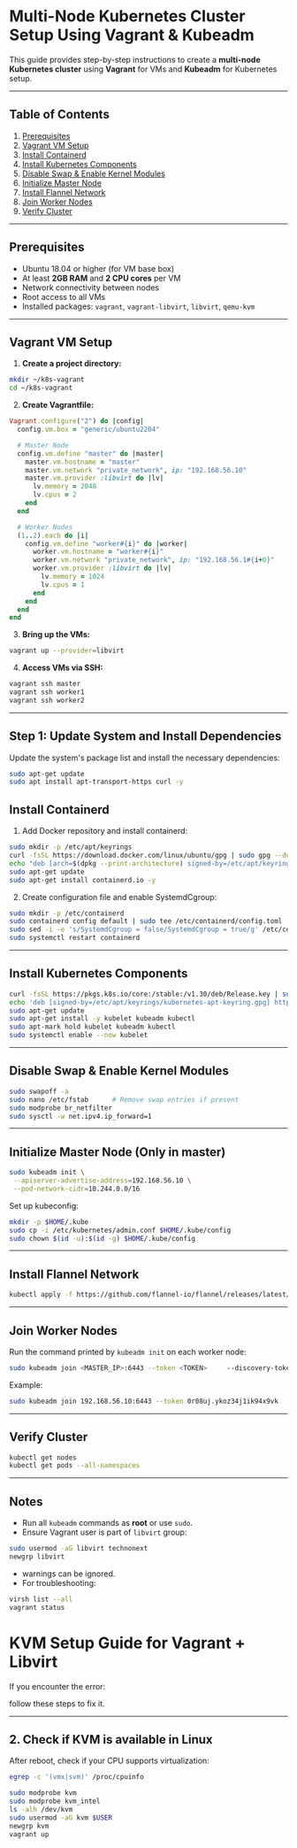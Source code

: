 # Multi-Node Kubernetes Cluster Setup Using Vagrant & Kubeadm

This guide provides step-by-step instructions to create a **multi-node Kubernetes cluster** using **Vagrant** for VMs and **Kubeadm** for Kubernetes setup.

---

## Table of Contents

1. [Prerequisites](#prerequisites)
2. [Vagrant VM Setup](#vagrant-vm-setup)
3. [Install Containerd](#install-containerd)
4. [Install Kubernetes Components](#install-kubernetes-components)
5. [Disable Swap & Enable Kernel Modules](#disable-swap--enable-kernel-modules)
6. [Initialize Master Node](#initialize-master-node)
7. [Install Flannel Network](#install-flannel-network)
8. [Join Worker Nodes](#join-worker-nodes)
9. [Verify Cluster](#verify-cluster)

---

## Prerequisites

- Ubuntu 18.04 or higher (for VM base box)
- At least **2GB RAM** and **2 CPU cores** per VM
- Network connectivity between nodes
- Root access to all VMs
- Installed packages: `vagrant`, `vagrant-libvirt`, `libvirt`, `qemu-kvm`

---

## Vagrant VM Setup

1. **Create a project directory:**

``` bash
mkdir ~/k8s-vagrant
cd ~/k8s-vagrant

```

2. **Create Vagrantfile:**

```ruby
Vagrant.configure("2") do |config|
  config.vm.box = "generic/ubuntu2204"

  # Master Node
  config.vm.define "master" do |master|
    master.vm.hostname = "master"
    master.vm.network "private_network", ip: "192.168.56.10"
    master.vm.provider :libvirt do |lv|
      lv.memory = 2048
      lv.cpus = 2
    end
  end

  # Worker Nodes
  (1..2).each do |i|
    config.vm.define "worker#{i}" do |worker|
      worker.vm.hostname = "worker#{i}"
      worker.vm.network "private_network", ip: "192.168.56.1#{i+0}"
      worker.vm.provider :libvirt do |lv|
        lv.memory = 1024
        lv.cpus = 1
      end
    end
  end
end
```

3. **Bring up the VMs:**

``` bash
vagrant up --provider=libvirt

 ```

4. **Access VMs via SSH:**

``` bash
vagrant ssh master
vagrant ssh worker1
vagrant ssh worker2

 ```

---


## Step 1: Update System and Install Dependencies

Update the system's package list and install the necessary dependencies:

```bash
sudo apt-get update
sudo apt install apt-transport-https curl -y
```


## Install Containerd

1. Add Docker repository and install containerd:

``` bash
sudo mkdir -p /etc/apt/keyrings
curl -fsSL https://download.docker.com/linux/ubuntu/gpg | sudo gpg --dearmor -o /etc/apt/keyrings/docker.gpg
echo "deb [arch=$(dpkg --print-architecture) signed-by=/etc/apt/keyrings/docker.gpg] https://download.docker.com/linux/ubuntu $(lsb_release -cs) stable" | sudo tee /etc/apt/sources.list.d/docker.list > /dev/null
sudo apt-get update
sudo apt-get install containerd.io -y
 ```

2. Create configuration file and enable SystemdCgroup:

``` bash
sudo mkdir -p /etc/containerd
sudo containerd config default | sudo tee /etc/containerd/config.toml
sudo sed -i -e 's/SystemdCgroup = false/SystemdCgroup = true/g' /etc/containerd/config.toml
sudo systemctl restart containerd
 ```

---

## Install Kubernetes Components

``` bash
curl -fsSL https://pkgs.k8s.io/core:/stable:/v1.30/deb/Release.key | sudo gpg --dearmor -o /etc/apt/keyrings/kubernetes-apt-keyring.gpg
echo 'deb [signed-by=/etc/apt/keyrings/kubernetes-apt-keyring.gpg] https://pkgs.k8s.io/core:/stable:/v1.30/deb/ /' | sudo tee /etc/apt/sources.list.d/kubernetes.list
sudo apt-get update
sudo apt-get install -y kubelet kubeadm kubectl
sudo apt-mark hold kubelet kubeadm kubectl
sudo systemctl enable --now kubelet
 ```

---

## Disable Swap & Enable Kernel Modules

``` bash
sudo swapoff -a
sudo nano /etc/fstab      # Remove swap entries if present
sudo modprobe br_netfilter
sudo sysctl -w net.ipv4.ip_forward=1
 ```

---

## Initialize Master Node (Only in master)




 ```bash 
 sudo kubeadm init \
  --apiserver-advertise-address=192.168.56.10 \
  --pod-network-cidr=10.244.0.0/16
```

Set up kubeconfig:

``` bash
mkdir -p $HOME/.kube
sudo cp -i /etc/kubernetes/admin.conf $HOME/.kube/config
sudo chown $(id -u):$(id -g) $HOME/.kube/config
 ```

---

## Install Flannel Network

``` bash
kubectl apply -f https://github.com/flannel-io/flannel/releases/latest/download/kube-flannel.yml
 ```

---

## Join Worker Nodes

Run the command printed by `kubeadm init` on each worker node:

``` bash
sudo kubeadm join <MASTER_IP>:6443 --token <TOKEN>     --discovery-token-ca-cert-hash sha256:<HASH>
 ```

Example:

``` bash
sudo kubeadm join 192.168.56.10:6443 --token 0r08uj.ykoz34j1ik94x9vk     --discovery-token-ca-cert-hash sha256:2681b68d9a849df78086d325eccaa0b49f36b10a2491fc63bad31f9e105b317c
 ```

---

## Verify Cluster

``` bash
kubectl get nodes
kubectl get pods --all-namespaces
 ```

---

## Notes

- Run all `kubeadm` commands as **root** or use `sudo`.
- Ensure Vagrant user is part of `libvirt` group:

``` bash
sudo usermod -aG libvirt technonext
newgrp libvirt
 ```

-  warnings can be ignored.
- For troubleshooting:

``` bash
virsh list --all
vagrant status
```





# KVM Setup Guide for Vagrant + Libvirt

If you encounter the error:



follow these steps to fix it.

---

## 2. Check if KVM is available in Linux

After reboot, check if your CPU supports virtualization:

```bash
egrep -c '(vmx|svm)' /proc/cpuinfo

sudo modprobe kvm
sudo modprobe kvm_intel  
ls -alh /dev/kvm
sudo usermod -aG kvm $USER
newgrp kvm
vagrant up



